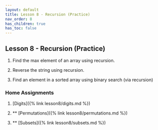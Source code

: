 ```yaml
---
layout: default
title: Lesson 8 - Recursion (Practice)
nav_order: 8
has_children: true
has_toc: false
---
```


## Lesson 8 - Recursion (Practice)

1. Find the max element of an array using recursion.

2. Reverse the string using recursion.

3. Find an element in a sorted array using binary search (via recursion)

### Home Assignments

1. [Digits]({% link lesson8/digits.md %})

2. \*\* [Permutations]({% link lesson8/permutations.md %})

3. \*\* [Subsets]({% link lesson8/subsets.md %})


